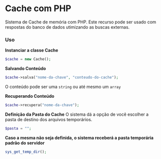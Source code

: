 # Cache com PHP
Sistema de Cache de memória com PHP.
Este recurso pode ser usado com respostas do banco de dados utimizando as buscas externas.

### Uso

**Instanciar a classe Cache**
```php
$cache = new Cache();
```

**Salvando Conteúdo**
```php
$cache->salva("nome-da-chave", "conteudo-do-cache");
```
O conteúdo pode ser uma `string` ou até mesmo um `array`

**Recuperando Conteúdo**
```php
$cache->recupera("nome-da-chave");
```

**Definição da Pasta do Cache**
O sistema dá a opção de você escolher a pasta de destino dos arquivos temporários.
```php
$pasta = "";
```

**Caso a mesma não seja definida, o sistema receberá a pasta temporária padrão do servidor**
```php
sys_get_temp_dir();
```
